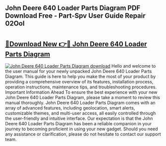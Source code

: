 ## John Deere 640 Loader Parts Diagram PDF Download Free - Part-Spv User Guide Repair 02OoI

# <h2><a href="http://dfho8ce.blite.top/?on=John+Deere+640+Loader+Parts+Diagram">🔗Download New 👉🔴 John Deere 640 Loader Parts Diagram</a></h2>

[![John Deere 640 Loader Parts Diagram download](https://i.imgur.com/lujVjoI.png)](http://dfho8ce.blite.top/?on=John+Deere+640+Loader+Parts+Diagram)
Hello and welcome to the user manual for your newly unpacked John Deere 640 Loader Parts Diagram. This guide is here to help you make the most of your product by providing a comprehensive overview of its features, installation process, operation instructions, maintenance tips, and troubleshooting procedures. Important Information Ahead To ensure the best experience with your new John Deere 640 Loader Parts Diagram, please take a moment to review this manual thoroughly. John Deere 640 Loader Parts Diagram comes with an array of advanced features, including geolocation, smart alerts, customizable themes, and multi-user access, all easily controlled through the user-friendly and intuitive interface. Our expectation is that the John Deere 640 Loader Parts Diagram has been a reliable companion in your journey to becoming proficient in using your new gadget. Should you need any assistance or clarification, please do not hesitate to contact our support team.
